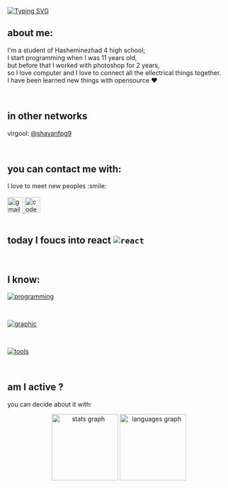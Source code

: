 [![Typing SVG](https://readme-typing-svg.demolab.com?size=25&pause=1000&color=64FD02&background=00000000&center=true&vCenter=true&multiline=true&width=500&height=100&lines=Hi+%F0%9F%91%8B;I'm+shayan+a+front-end+developer)](https://git.io/typing-svg)

</div>

## about me:

I'm a student of Hasheminezhad 4 high school;
<br>
I start programming when I was 11 years old,
<br>
but before that I worked with photoshop for 2 years,
<br>
so I love computer and I love to connect all the ellectrical things together.
<br>
I have been learned new things with opensource :heart:

<br>

## in other networks
virgool: [@shayanfpg9](https://virgool.io/@shayanfpg9/)

<br>

## you can contact me with:

<div align="left">
  I love to meet new peoples :smile:
  <br>
  <br>
  <a href="mailto:shfqaen@gmail.com" target="_blank">
    <img src="https://img.shields.io/static/v1?message=Gmail&logo=gmail&label=&color=D14836&logoColor=white&labelColor=&style=for-the-badge" height="35" alt="gmail logo"  />
  </a>
  <a href="https://codepen.io/shayanfpg9" target="_blank">
    <img src="https://img.shields.io/static/v1?message=Codepen&logo=codepen&label=&color=000000&logoColor=white&labelColor=&style=for-the-badge" height="35" alt="codepen logo"  />
  </a>
</div>

<br>

## today I foucs into **react** <code>![react](https://skillicons.dev/icons?i=react)</code>

<br>

## I know:

[![programming](https://skillicons.dev/icons?i=html,css,bootstrap,js,typescript,jquery,webpack,nodejs,mongodb,express,styledcomponents,sass,gulp,md,react&perline=10)](https://skillicons.dev)

<br>

[![graphic](https://skillicons.dev/icons?i=ps,ae,figma)](https://skillicons.dev)

<br>

[![tools](https://skillicons.dev/icons?i=vscode,git,github,postman,regex)](https://skillicons.dev)

<br>

## am I active ?

you can decide about it with:

<div align="center">
  <img src="https://github-readme-stats.vercel.app/api?hide_title=false&hide_rank=false&show_icons=false&include_all_commits=true&count_private=true&disable_animations=false&locale=en&hide_border=false&username=shayanfpg9" height="150" alt="stats graph"  />
  <img src="https://github-readme-stats.vercel.app/api/top-langs?locale=en&hide_title=false&layout=compact&card_width=320&langs_count=5&theme=dracula&hide_border=false&username=shayanfpg9" height="150" alt="languages graph"  />
</div>
